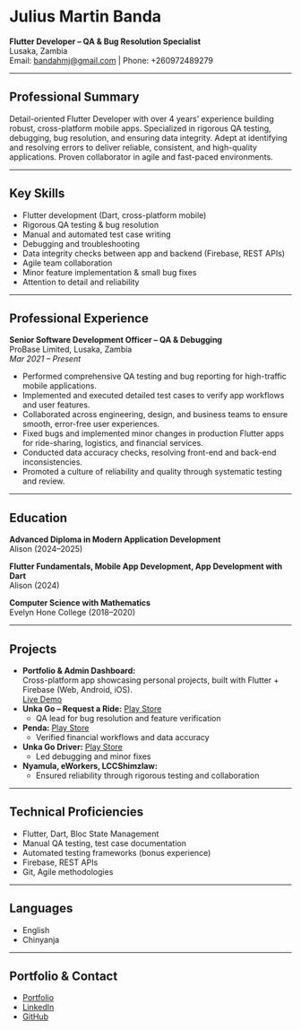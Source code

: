 # Julius Martin Banda

**Flutter Developer – QA & Bug Resolution Specialist**  
Lusaka, Zambia  
Email: bandahmj@gmail.com | Phone: +260972489279

---

## Professional Summary

Detail-oriented Flutter Developer with over 4 years’ experience building robust, cross-platform mobile apps. Specialized in rigorous QA testing, debugging, bug resolution, and ensuring data integrity. Adept at identifying and resolving errors to deliver reliable, consistent, and high-quality applications. Proven collaborator in agile and fast-paced environments.

---

## Key Skills

- Flutter development (Dart, cross-platform mobile)
- Rigorous QA testing & bug resolution
- Manual and automated test case writing
- Debugging and troubleshooting
- Data integrity checks between app and backend (Firebase, REST APIs)
- Agile team collaboration
- Minor feature implementation & small bug fixes
- Attention to detail and reliability

---

## Professional Experience

**Senior Software Development Officer – QA & Debugging**  
ProBase Limited, Lusaka, Zambia  
_Mar 2021 – Present_

- Performed comprehensive QA testing and bug reporting for high-traffic mobile applications.
- Implemented and executed detailed test cases to verify app workflows and user features.
- Collaborated across engineering, design, and business teams to ensure smooth, error-free user experiences.
- Fixed bugs and implemented minor changes in production Flutter apps for ride-sharing, logistics, and financial services.
- Conducted data accuracy checks, resolving front-end and back-end inconsistencies.
- Promoted a culture of reliability and quality through systematic testing and review.

---

## Education

**Advanced Diploma in Modern Application Development**  
Alison (2024–2025)

**Flutter Fundamentals, Mobile App Development, App Development with Dart**  
Alison (2024)

**Computer Science with Mathematics**  
Evelyn Hone College (2018–2020)

---

## Projects

- **Portfolio & Admin Dashboard:**  
  Cross-platform app showcasing personal projects, built with Flutter + Firebase (Web, Android, iOS).  
  [Live Demo](https://juliusmartinbanda.web.app/)
- **Unka Go – Request a Ride:** [Play Store](https://play.google.com/store/apps/details?id=com.probase.unka)  
    - QA lead for bug resolution and feature verification
- **Penda:** [Play Store](https://play.google.com/store/apps/details?id=com.probase.msme)  
    - Verified financial workflows and data accuracy
- **Unka Go Driver:** [Play Store](https://play.google.com/store/apps/details?id=com.probase.unka.driver)  
    - Led debugging and minor fixes
- **Nyamula, eWorkers, LCCShimzlaw:**  
    - Ensured reliability through rigorous testing and collaboration

---

## Technical Proficiencies

- Flutter, Dart, Bloc State Management
- Manual QA testing, test case documentation
- Automated testing frameworks (bonus experience)
- Firebase, REST APIs
- Git, Agile methodologies

---

## Languages

- English
- Chinyanja

---

## Portfolio & Contact

- [Portfolio](https://juliusmartinbanda.web.app)
- [LinkedIn](https://www.linkedin.com/in/juliusbandamartin/)
- [GitHub](https://github.com/Jules369-ZM)
